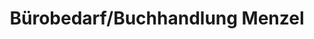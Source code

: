 ---
title: "Bürobedarf/Buchhandlung Menzel"
url: /kaufbeuren/buerobedarf-buchhandlung-menzel/
shop: Schreibwaren
---